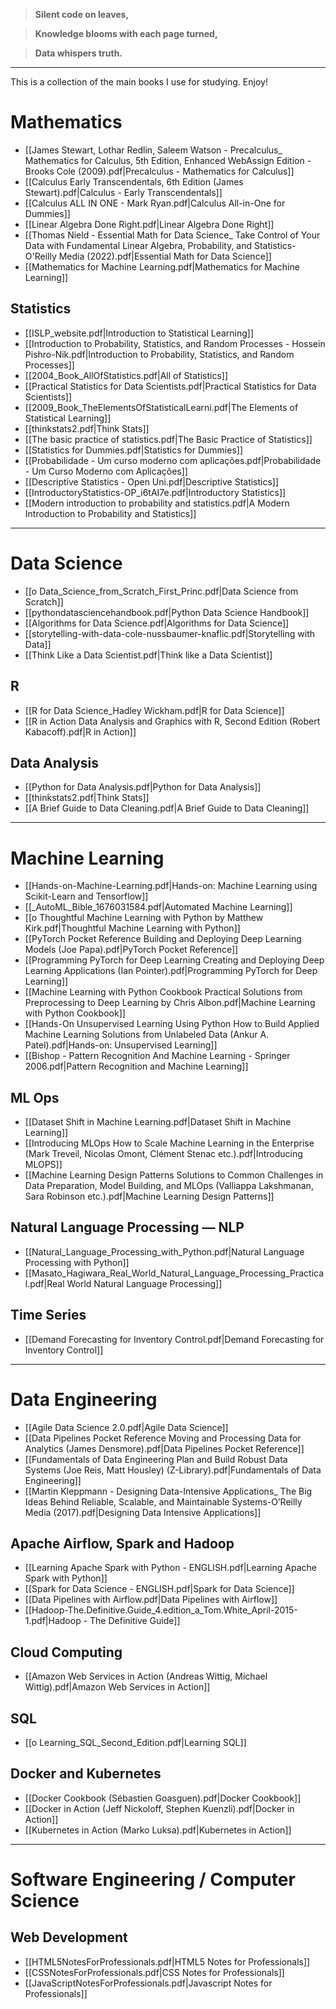 >**Silent code on leaves,**

>**Knowledge blooms with each page turned,** 

>**Data whispers truth.**
___

This is a collection of the main books I use for studying. Enjoy!

# Mathematics
- [[James Stewart, Lothar Redlin, Saleem Watson - Precalculus_ Mathematics for Calculus, 5th Edition, Enhanced WebAssign Edition  -Brooks Cole (2009).pdf|Precalculus - Mathematics for Calculus]]
- [[Calculus Early Transcendentals, 6th Edition (James Stewart).pdf|Calculus - Early Transcendentals]]
- [[Calculus ALL IN ONE - Mark Ryan.pdf|Calculus All-in-One for Dummies]]
- [[Linear Algebra Done Right.pdf|Linear Algebra Done Right]]
- [[Thomas Nield - Essential Math for Data Science_ Take Control of Your Data with Fundamental Linear Algebra, Probability, and Statistics-O'Reilly Media (2022).pdf|Essential Math for Data Science]]
- [[Mathematics for Machine Learning.pdf|Mathematics for Machine Learning]]
## Statistics
- [[ISLP_website.pdf|Introduction to Statistical Learning]]
- [[Introduction to Probability, Statistics, and Random Processes - Hossein Pishro-Nik.pdf|Introduction to Probability, Statistics, and Random Processes]]
- [[2004_Book_AllOfStatistics.pdf|All of Statistics]]
- [[Practical Statistics for Data Scientists.pdf|Practical Statistics for Data Scientists]]
- [[2009_Book_TheElementsOfStatisticalLearni.pdf|The Elements of Statistical Learning]]
- [[thinkstats2.pdf|Think Stats]]
- [[The basic practice of statistics.pdf|The Basic Practice of Statistics]]
- [[Statistics for Dummies.pdf|Statistics for Dummies]]
- [[Probabilidade - Um curso moderno com aplicações.pdf|Probabilidade - Um Curso Moderno com Aplicações]]
- [[Descriptive Statistics - Open Uni.pdf|Descriptive Statistics]]
- [[IntroductoryStatistics-OP_i6tAI7e.pdf|Introductory Statistics]]
- [[Modern introduction to probability and statistics.pdf|A Modern Introduction to Probability and Statistics]]
___
# Data Science
- [[o Data_Science_from_Scratch_First_Princ.pdf|Data Science from Scratch]]
- [[pythondatasciencehandbook.pdf|Python Data Science Handbook]]
- [[Algorithms for Data Science.pdf|Algorithms for Data Science]]
- [[storytelling-with-data-cole-nussbaumer-knaflic.pdf|Storytelling with Data]]
- [[Think Like a Data Scientist.pdf|Think like a Data Scientist]]
## R
- [[R for Data Science_Hadley Wickham.pdf|R for Data Science]]
- [[R in Action Data Analysis and Graphics with R, Second Edition (Robert Kabacoff).pdf|R in Action]]
## Data Analysis
- [[Python for Data Analysis.pdf|Python for Data Analysis]]
- [[thinkstats2.pdf|Think Stats]]
- [[A Brief Guide to Data Cleaning.pdf|A Brief Guide to Data Cleaning]] 
___
# Machine Learning
- [[Hands-on-Machine-Learning.pdf|Hands-on: Machine Learning using Scikit-Learn and Tensorflow]]
- [[_AutoML_Bible_1676031584.pdf|Automated Machine Learning]]
- [[o Thoughtful Machine Learning with Python by Matthew Kirk.pdf|Thoughtful Machine Learning with Python]]
- [[PyTorch Pocket Reference Building and Deploying Deep Learning Models (Joe Papa).pdf|PyTorch Pocket Reference]]
- [[Programming PyTorch for Deep Learning Creating and Deploying Deep Learning Applications (Ian Pointer).pdf|Programming PyTorch for Deep Learning]]
- [[Machine Learning with Python Cookbook Practical Solutions from Preprocessing to Deep Learning by Chris Albon.pdf|Machine Learning with Python Cookbook]]
- [[Hands-On Unsupervised Learning Using Python How to Build Applied Machine Learning Solutions from Unlabeled Data (Ankur A. Patel).pdf|Hands-on: Unsupervised Learning]]
- [[Bishop - Pattern Recognition And Machine Learning - Springer  2006.pdf|Pattern Recognition and Machine Learning]]
## ML Ops
- [[Dataset Shift in Machine Learning.pdf|Dataset Shift in Machine Learning]]
- [[Introducing MLOps How to Scale Machine Learning in the Enterprise (Mark Treveil, Nicolas Omont, Clément Stenac etc.).pdf|Introducing MLOPS]]
- [[Machine Learning Design Patterns Solutions to Common Challenges in Data Preparation, Model Building, and MLOps (Valliappa Lakshmanan, Sara Robinson etc.).pdf|Machine Learning Design Patterns]]
## Natural Language Processing — NLP
- [[Natural_Language_Processing_with_Python.pdf|Natural Language Processing with Python]]
- [[Masato_Hagiwara_Real_World_Natural_Language_Processing_Practical.pdf|Real World Natural Language Processing]]
## Time Series
- [[Demand Forecasting for Inventory Control.pdf|Demand Forecasting for Inventory Control]]
___
# Data Engineering

- [[Agile Data Science 2.0.pdf|Agile Data Science]]
- [[Data Pipelines Pocket Reference Moving and Processing Data for Analytics (James Densmore).pdf|Data Pipelines Pocket Reference]]
- [[Fundamentals of Data Engineering Plan and Build Robust Data Systems (Joe Reis, Matt Housley) (Z-Library).pdf|Fundamentals of Data Engineering]]
- [[Martin Kleppmann - Designing Data-Intensive Applications_ The Big Ideas Behind Reliable, Scalable, and Maintainable Systems-O’Reilly Media (2017).pdf|Designing Data Intensive Applications]]
## Apache Airflow, Spark and Hadoop
- [[Learning Apache Spark with Python - ENGLISH.pdf|Learning Apache Spark with Python]]
- [[Spark for Data Science - ENGLISH.pdf|Spark for Data Science]]
- [[Data Pipelines with Airflow.pdf|Data Pipelines with Airflow]]
- [[Hadoop-The.Definitive.Guide_4.edition_a_Tom.White_April-2015-1.pdf|Hadoop - The Definitive Guide]]
## Cloud Computing
- [[Amazon Web Services in Action (Andreas Wittig, Michael Wittig).pdf|Amazon Web Services in Action]]
## SQL
- [[o Learning_SQL_Second_Edition.pdf|Learning SQL]]
## Docker and Kubernetes
- [[Docker Cookbook (Sébastien Goasguen).pdf|Docker Cookbook]]
- [[Docker in Action (Jeff Nickoloff, Stephen Kuenzli).pdf|Docker in Action]]
- [[Kubernetes in Action (Marko Luksa).pdf|Kubernetes in Action]]
____
# Software Engineering / Computer Science
## Web Development
- [[HTML5NotesForProfessionals.pdf|HTML5 Notes for Professionals]]
- [[CSSNotesForProfessionals.pdf|CSS Notes for Professionals]]
- [[JavaScriptNotesForProfessionals.pdf|Javascript Notes for Professionals]]